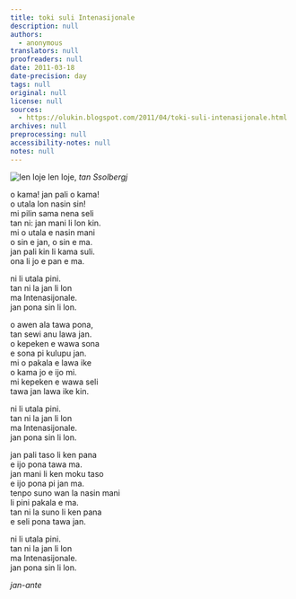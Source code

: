 ```yaml
---
title: toki suli Intenasijonale
description: null
authors:
  - anonymous
translators: null
proofreaders: null
date: 2011-03-18
date-precision: day
tags: null
original: null
license: null
sources:
  - https://olukin.blogspot.com/2011/04/toki-suli-intenasijonale.html
archives: null
preprocessing: null
accessibility-notes: null
notes: null
---
```


<!-- "File:Red flag II.svg" by Ssolbergj (https://commons.wikimedia.org/wiki/File:Red_flag_II.svg). GDDL. CC BY-SA 3.0. CC BY 2.5. -->
![len loje](https://upload.wikimedia.org/wikipedia/commons/5/52/Red_flag_II.svg)
len loje, *tan Ssolbergj*

o kama! jan pali o kama!  \
o utala lon nasin sin!  \
mi pilin sama nena seli  \
tan ni: jan mani li lon kin.  \
mi o utala e nasin mani  \
o sin e jan, o sin e ma.  \
jan pali kin li kama suli.  \
ona li jo e pan e ma.

  ni li utala pini.  \
  tan ni la jan li lon  \
  ma Intenasijonale.  \
  jan pona sin li lon.

o awen ala tawa pona,  \
tan sewi anu lawa jan.  \
o kepeken e wawa sona  \
e sona pi kulupu jan.  \
mi o pakala e lawa ike  \
o kama jo e ijo mi.  \
mi kepeken e wawa seli  \
tawa jan lawa ike kin.

  ni li utala pini.  \
  tan ni la jan li lon  \
  ma Intenasijonale.  \
  jan pona sin li lon.

jan pali taso li ken pana  \
e ijo pona tawa ma.  \
jan mani li ken moku taso  \
e ijo pona pi jan ma.  \
tenpo suno wan la nasin mani  \
li pini pakala e ma.  \
tan ni la suno li ken pana  \
e seli pona tawa jan.

  ni li utala pini.  \
  tan ni la jan li lon  \
  ma Intenasijonale.  \
  jan pona sin li lon.

*jan-ante*
